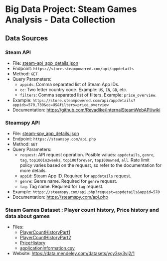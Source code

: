 # Big Data Project: Steam Games Analysis - Data Collection

## Data Sources

### Steam API

- File: [steam-api_app_details.json](data\custom_built_datasets\steam_api\steam-api_app_details.json)
- Endpoint: `https://store.steampowered.com/api/appdetails`
- Method: `GET`
- Query Parameters:
    - `appids`: Comma separated list of Steam App IDs.
    - `cc`: Two letter country code. Example: `US`, `IN`, `GB`, etc.
    - `filters`: Comma separated list of filters. Example: `price_overview`.
- Example: `https://store.steampowered.com/api/appdetails?appids=570,730&cc=US&filters=price_overview`
- Documentation: https://github.com/Revadike/InternalSteamWebAPI/wiki

### Steamspy API

- File: [steam-spy_app_details.json](data\custom_built_datasets\steam_spy\steam-spy_app_details.json)
- Endpoint: `https://steamspy.com/api.php`
- Method: `GET`
- Query Parameters:
    - `request`: API request operation. Posible values: `appdetails`, `genre`, `tag`, `top100in2weeks`, `top100forever`, `top100owned`, `all`. Rate limit policy varies based on the request, so refer to the documentation for more details.
    - `appid`: Steam App ID. Required for `appdetails` request.
    - `genre`: Genre name. Required for `genre` request.
    - `tag`: Tag name. Required for `tag` request.
- Example: `https://steamspy.com/api.php?request=appdetails&appid=570`
- Documentation: https://steamspy.com/api.php

### Steam Games Dataset : Player count history, Price history and data about games

- Files: 
    - [PlayerCountHistoryPart1](data\ready_made_datasets\mendeley_01-steam_games_dataset\PlayerCountHistoryPart1)
    - [PlayerCountHistoryPart2](data\ready_made_datasets\mendeley_01-steam_games_dataset\PlayerCountHistoryPart2)
    - [PriceHistory](data\ready_made_datasets\mendeley_01-steam_games_dataset\PriceHistory)
    - [applicationInformation.csv](data\ready_made_datasets\mendeley_01-steam_games_dataset\applicationInformation.csv)
- Website: https://data.mendeley.com/datasets/ycy3sy3vj2/1
